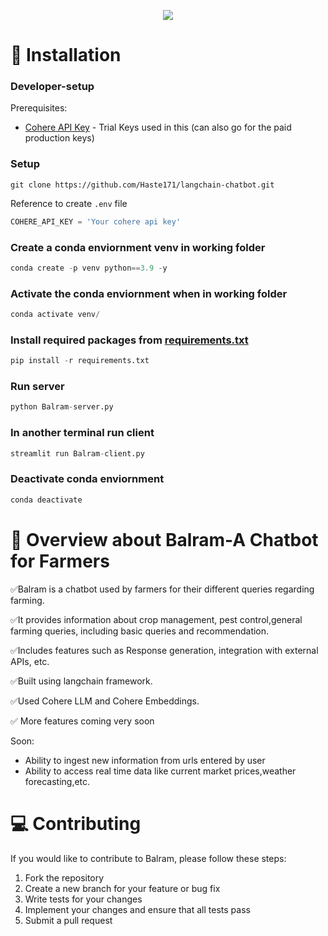 
<p align="center">
<b></b>
</p>

<p align=center>
<a href="https://gitHub.com/Haste171/langchain-chatbot/graphs/commit-activity"><img src="https://img.shields.io/badge/Maintained%3F-yes-green.svg">
</a>

<!-- *The LangChain Chatbot is an AI chat interface for the open-source library LangChain. It provides conversational answers to questions about vector ingested documents.* -->
<!-- *Existing repo development is at a freeze while we develop a langchain chat bot website :)* -->


# 🚀 Installation

### Developer-setup
Prerequisites:
- [Cohere API Key](https://dashboard.cohere.com/api-keys) - Trial Keys used in this (can also go for the paid production keys)

### Setup
```
git clone https://github.com/Haste171/langchain-chatbot.git
```

Reference to create `.env` file
```python
COHERE_API_KEY = 'Your cohere api key'
```

### Create a conda enviornment venv in working folder
```python
conda create -p venv python==3.9 -y
```

### Activate the conda enviornment when in working folder
```python
conda activate venv/
```

### Install required packages from [requirements.txt](https://github.com/CozyCone/Projects/blob/main/Balram/requirements.txt)
```python
pip install -r requirements.txt
```

### Run server
```python
python Balram-server.py
```

### In another terminal run client 
```python 
streamlit run Balram-client.py

```

### Deactivate conda enviornment
```python
conda deactivate
```

# 🔧 Overview about Balram-A Chatbot for Farmers

✅Balram is a chatbot used by farmers for their different queries regarding farming.

✅It provides information about crop management, pest control,general farming queries, including basic queries and recommendation.  

✅Includes features such as Response generation, integration with external APIs, etc.

✅Built using langchain framework.

✅Used Cohere LLM and Cohere Embeddings.

✅ More features coming very soon

Soon:
- Ability to ingest new information from urls entered by user 
- Ability to access real time data like current market prices,weather forecasting,etc.

# 💻 Contributing

If you would like to contribute to Balram, please follow these steps:

1. Fork the repository
2. Create a new branch for your feature or bug fix
3. Write tests for your changes
4. Implement your changes and ensure that all tests pass
5. Submit a pull request
